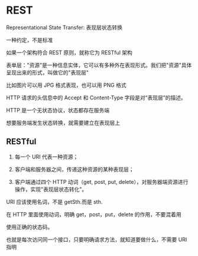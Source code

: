 # REST

Representational State Transfer: 表现层状态转换

一种约定，不是标准

如果一个架构符合 REST 原则，就称它为 RESTful 架构

表单层："资源"是一种信息实体，它可以有多种外在表现形式。我们把"资源"具体呈现出来的形式，叫做它的"表现层"

比如图片可以用 JPG 格式表现，也可以用 PNG 格式

HTTP 请求的头信息中的 Accept 和 Content-Type 字段是对“表现层”的描述。

HTTP 是一个无状态协议，状态都存在服务端

想要服务端发生状态转换，就需要建立在表现层上

## RESTful

1.  每一个 URI 代表一种资源；

2.  客户端和服务器之间，传递这种资源的某种表现层；

3.  客户端通过四个 HTTP 动词（get, post, put,
    delete），对服务器端资源进行操作，实现"表现层状态转化"。

URI 应该使用名词，不是 getSth.而是 sth.

在 HTTP 里面使用动词，明确 get，post，put，delete 的作用，不要混着用

使用正确的状态码。

也就是每次访问同一个接口，只要明确请求方法，就知道要做什么，不需要 URI 指明
